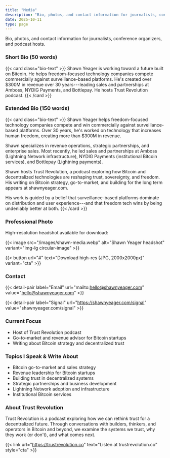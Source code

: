 ```yaml
---
title: "Media"
description: "Bio, photos, and contact information for journalists, conference organizers, and podcast hosts. Bitcoin go-to-market leader and Trust Revolution podcast host."
date: 2025-10-11
type: page
---
```


Bio, photos, and contact information for journalists, conference organizers, and podcast hosts.

### Short Bio (50 words)

{{< card class="bio-text" >}}
Shawn Yeager is working toward a future built on Bitcoin. He helps freedom-focused technology companies compete commercially against surveillance-based platforms. He's created over $300M in revenue over 30 years---leading sales and partnerships at Amboss, NYDIG Payments, and Bottlepay. He hosts Trust Revolution podcast.
{{< /card >}}

### Extended Bio (150 words)

{{< card class="bio-text" >}}
Shawn Yeager helps freedom-focused technology companies compete and win commercially against surveillance-based platforms. Over 30 years, he's worked on technology that increases human freedom, creating more than $300M in revenue.

Shawn specializes in revenue operations, strategic partnerships, and enterprise sales. Most recently, he led sales and partnerships at Amboss (Lightning Network infrastructure), NYDIG Payments (institutional Bitcoin services), and Bottlepay (Lightning payments).

Shawn hosts Trust Revolution, a podcast exploring how Bitcoin and decentralized technologies are reshaping trust, sovereignty, and freedom. His writing on Bitcoin strategy, go-to-market, and building for the long term appears at shawnyeager.com.

His work is guided by a belief that surveillance-based platforms dominate on distribution and user experience---and that freedom tech wins by being undeniably better at both.
{{< /card >}}

### Professional Photo

High-resolution headshot available for download:

{{< image src="/images/shawn-media.webp" alt="Shawn Yeager headshot" variant="img-lg circular-image" >}}

{{< button url="#" text="Download high-res (JPG, 2000x2000px)" variant="cta" >}}

### Contact

{{< detail-pair label="Email" url="mailto:hello@shawnyeager.com" value="hello@shawnyeager.com" >}}

{{< detail-pair label="Signal" url="https://shawnyeager.com/signal" value="shawnyeager.com/signal" >}}

### Current Focus

- Host of Trust Revolution podcast
- Go-to-market and revenue advisor for Bitcoin startups
- Writing about Bitcoin strategy and decentralized trust

### Topics I Speak & Write About

- Bitcoin go-to-market and sales strategy
- Revenue leadership for Bitcoin startups
- Building trust in decentralized systems
- Strategic partnerships and business development
- Lightning Network adoption and infrastructure
- Institutional Bitcoin services

### About Trust Revolution

Trust Revolution is a podcast exploring how we can rethink trust for a decentralized future. Through conversations with builders, thinkers, and operators in Bitcoin and beyond, we examine the systems we trust, why they work (or don't), and what comes next.

{{< link url="https://trustrevolution.co" text="Listen at trustrevolution.co" style="cta" >}}
